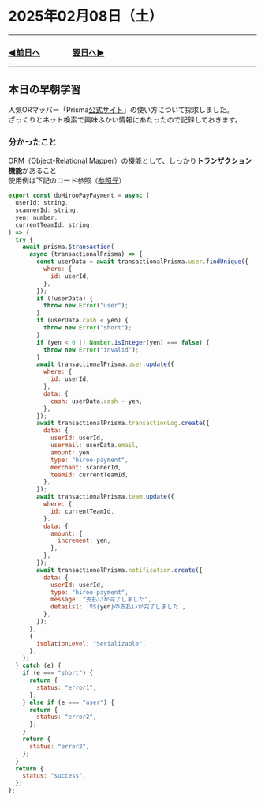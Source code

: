 # 2025年02月08日（土）

---

### [◀️前日へ](https://github.com/yuasys/chatty-journal/blob/main/2025/02/2025-02-07.md)&emsp;&emsp;&emsp;&emsp;[翌日へ▶️](https://github.com/yuasys/chatty-journal/blob/main/2025/02/2025-02-09.md)

---

## 本日の早朝学習

人気ORマッパー「Prisma[公式サイト](https://www.prisma.io/docs/orm/prisma-client/queries/transactions)」の使い方について探求しました。  
ざっくりとネット検索で興味ふかい情報にあたったので記録しておきます。

### 分かったこと

ORM（Object-Relational Mapper）の機能として、しっかり**トランザクション機能**があること  
使用例は下記のコード参照（[参照元](https://zenn.dev/hirooict/articles/2f53a8f55a5f97#%E3%83%AC%E3%82%B8%E3%82%B7%E3%82%B9%E3%83%86%E3%83%A0%2F%E6%B1%BA%E6%B8%88%E3%82%B7%E3%82%B9%E3%83%86%E3%83%A0)）
```javascript
export const doHirooPayPayment = async (
  userId: string,
  scannerId: string,
  yen: number,
  currentTeamId: string,
) => {
  try {
    await prisma.$transaction(
      async (transactionalPrisma) => {
        const userData = await transactionalPrisma.user.findUnique({
          where: {
            id: userId,
          },
        });
        if (!userData) {
          throw new Error("user");
        }
        if (userData.cash < yen) {
          throw new Error("short");
        }
        if (yen < 0 || Number.isInteger(yen) === false) {
          throw new Error("invalid");
        }
        await transactionalPrisma.user.update({
          where: {
            id: userId,
          },
          data: {
            cash: userData.cash - yen,
          },
        });
        await transactionalPrisma.transactionLog.create({
          data: {
            userId: userId,
            usermail: userData.email,
            amount: yen,
            type: "hiroo-payment",
            merchant: scannerId,
            teamId: currentTeamId,
          },
        });
        await transactionalPrisma.team.update({
          where: {
            id: currentTeamId,
          },
          data: {
            amount: {
              increment: yen,
            },
          },
        });
        await transactionalPrisma.notification.create({
          data: {
            userId: userId,
            type: "hiroo-payment",
            message: "支払いが完了しました",
            details1: `¥${yen}の支払いが完了しました`,
          },
        });
      },
      {
        isolationLevel: "Serializable",
      },
    );
  } catch (e) {
    if (e === "short") {
      return {
        status: "error1",
      };
    } else if (e === "user") {
      return {
        status: "error2",
      };
    }
    return {
      status: "error2",
    };
  }
  return {
    status: "success",
  };
};
```
